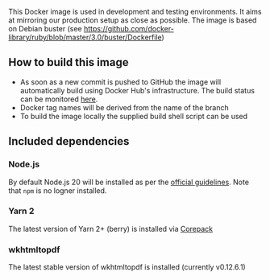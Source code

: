 This Docker image is used in development and testing environments. It aims at mirroring our production setup as close as possible. The image is based on Debian buster (see https://github.com/docker-library/ruby/blob/master/3.0/buster/Dockerfile)

## How to build this image

* As soon as a new commit is pushed to GitHub the image will automatically build using Docker Hub's infrastructure. The build status can be monitored [here](https://hub.docker.com/r/aventurini/ci-ruby/builds).
* Docker tag names will be derived from the name of the branch
* To build the image locally the supplied build shell script can be used

## Included dependencies

### Node.js

By default Node.js 20 will be installed as per the [official guidelines](https://github.com/nodesource/distributions?tab=readme-ov-file#installation-instructions). Note that `npm` is no logner installed.

### Yarn 2

The latest version of Yarn 2+ (berry) is installed via [Corepack](https://yarnpkg.com/getting-started/install)

### wkhtmltopdf

The latest stable version of wkhtmltopdf is installed (currently v0.12.6.1)
